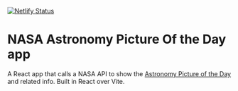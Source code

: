 [![Netlify Status](https://api.netlify.com/api/v1/badges/7e9bcdcc-ee9f-4ef1-8cc5-f0b26828c29b/deploy-status)](https://app.netlify.com/sites/nasa-apod-api-app/deploys)
# NASA Astronomy Picture Of the Day app

A React app that calls a NASA API to show the [Astronomy Picture of the Day](https://apod.nasa.gov/apod/astropix.html) and related info. Built in React over Vite. 
